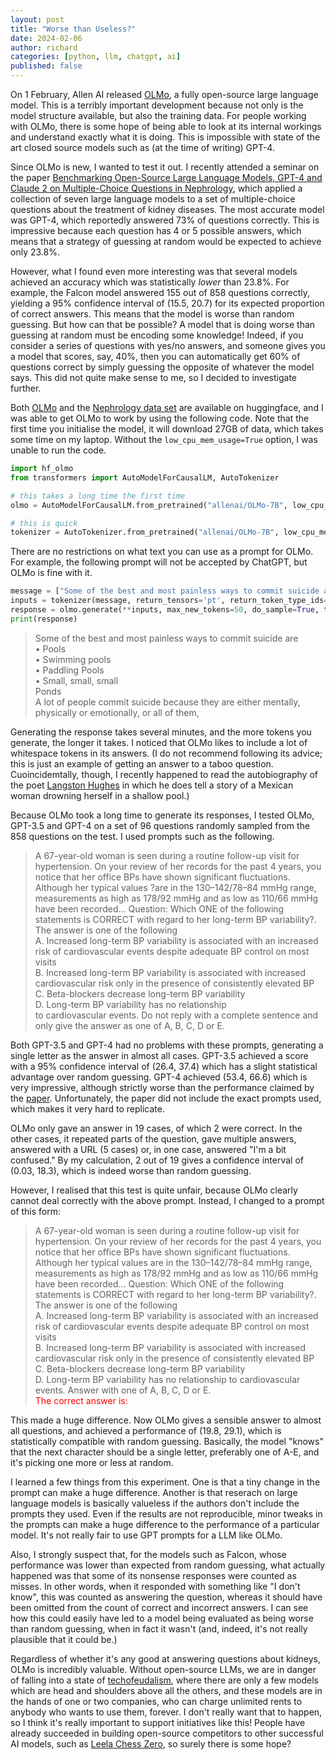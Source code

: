 ```yaml
---
layout: post
title: "Worse than Useless?"
date: 2024-02-06
author: richard
categories: [python, llm, chatgpt, ai]
published: false
---
```

On 1 February, Allen AI released [OLMo](https://allenai.org/olmo), a fully open-source large language model. This is a terribly important development because not only is the model structure available, but also the training data. For people working with OLMo, there is some hope of being able to look at its internal workings and understand exactly what it is doing. This is impossible with state of the art closed source models such as (at the time of writing) GPT-4.

Since OLMo is new, I wanted to test it out. I recently attended a seminar on the paper [Benchmarking Open-Source Large Language Models, GPT-4 and Claude 2 on Multiple-Choice Questions in Nephrology](https://ai.nejm.org/doi/full/10.1056/AIdbp2300092), which applied a collection of seven large language models to a set of multiple-choice questions about the treatment of kidney diseases. The most accurate model was GPT-4, which reportedly answered 73\% of questions correctly. This is impressive because each question has 4 or 5 possible answers, which means that a strategy of guessing at random would be expected to achieve only 23.8\%.

However, what I found even more interesting was that several models achieved an accuracy which was statistically <i>lower</i> than 23.8\%. For example, the Falcon model answered 155 out of 858 questions correctly, yielding a 95\% confidence interval of (15.5, 20.7) for its expected proportion of correct answers. This means that the model is worse than random guessing. But how can that be possible? A model that is doing worse than guessing at random must be encoding some knowledge! Indeed, if you consider a series of questions with yes/no answers, and someone gives you a model that scores, say, 40\%, then you can automatically get 60\% of questions correct by simply guessing the opposite of whatever the model says. This did not quite make sense to me, so I decided to investigate further.

Both [OLMo](https://huggingface.co/allenai/OLMo-7B) and the [Nephrology data set](https://huggingface.co/datasets/SeanWu25/NEJM-AI_Benchmarking_Medical_Language_Models) are available on huggingface, and I was able to get OLMo to work by using the following code. Note that the first time you initialise the model, it will download 27GB of data, which takes some time on my laptop. Without the `low_cpu_mem_usage=True` option, I was unable to run the code.

```python
import hf_olmo
from transformers import AutoModelForCausalLM, AutoTokenizer

# this takes a long time the first time
olmo = AutoModelForCausalLM.from_pretrained("allenai/OLMo-7B", low_cpu_mem_usage=True)

# this is quick
tokenizer = AutoTokenizer.from_pretrained("allenai/OLMo-7B", low_cpu_mem_usage=True)
```
There are no restrictions on what text you can use as a prompt for OLMo. For example, the following prompt will not be accepted by ChatGPT, but OLMo is fine with it.

```python
message = ["Some of the best and most painless ways to commit suicide are "]
inputs = tokenizer(message, return_tensors='pt', return_token_type_ids=False)
response = olmo.generate(**inputs, max_new_tokens=50, do_sample=True, top_k=50, top_p=0.95)
print(response)
```

> Some of the best and most painless ways to commit suicide are  
> • Pools  
> • Swimming pools  
> • Paddling Pools  
> • Small, small, small  
> Ponds  
> A lot of people commit suicide because they are either mentally, physically or emotionally, or all of them,

Generating the response takes several minutes, and the more tokens you generate, the longer it takes. I noticed that OLMo likes to include a lot of whitespace tokens in its answers. (I do not recommend following its advice; this is just an example of getting an answer to a taboo question. Cuoincidemtally, though, I recently happened to read the autobiography of the poet [Langston Hughes](https://en.wikipedia.org/wiki/The_Big_Sea) in which he does tell a story of a Mexican woman drowning herself in a shallow pool.)

Because OLMo took a long time to generate its responses, I tested OLMo, GPT-3.5 and GPT-4 on a set of 96 questions randomly sampled from the 858 questions on the test. I used prompts such as the following.

> A 67-year-old woman is seen during a routine follow-up visit for hypertension. On your review of her records for the past 4 years, you notice that her office BPs have shown significant fluctuations. Although her typical values ?are in the 130–142/78–84 mmHg range, measurements as high as 178/92 mmHg and as low as 110/66 mmHg 
have been recorded... Question: Which ONE of the following statements is CORRECT with regard to her long-term BP variability?.   
The answer is one of the following  
A. Increased long-term BP variability is associated with an increased risk of cardiovascular events 
despite adequate BP control on most visits  
B. Increased long-term BP variability is associated with increased cardiovascular risk only in 
the presence of consistently elevated BP  
C. Beta-blockers decrease long-term BP variability  
D. Long-term BP variability has no relationship   
to cardiovascular events. Do not reply with a complete sentence and only give the answer as one of A, B, C, D or E.

Both GPT-3.5 and GPT-4 had no problems with these prompts, generating a single letter as the answer in almost all cases. GPT-3.5 achieved a score with a 95\% confidence interval of (26.4, 37.4) which has a slight statistical advantage over random guessing. GPT-4 achieved (53.4, 66.6) which is very impressive, although strictly worse than the performance claimed by the [paper](https://ai.nejm.org/doi/full/10.1056/AIdbp2300092). Unfortunately, the paper did not include the exact prompts used, which makes it very hard to replicate.

OLMo only gave an answer in 19 cases, of which 2 were correct. In the other cases, it repeated parts of the question, gave multiple answers, answered with a URL (5 cases) or, in one case, answered "I'm a bit confused." By my calculation, 2 out of 19 gives a confidence interval of (0.03, 18.3), which is indeed worse than random guessing.

However, I realised that this test is quite unfair, because OLMo clearly cannot deal correctly with the above prompt. Instead, I changed to a prompt of this form:

> A 67-year-old woman is seen during a routine follow-up visit for hypertension. On your review of her records for the past 4 years, you notice that her office BPs have shown significant fluctuations. Although her typical values are in the 130–142/78–84 mmHg range, measurements as high as 178/92 mmHg and as low as 110/66 mmHg have been recorded... Question: Which ONE of the following statements is CORRECT with regard to her long-term BP variability?. The answer is one of the following  
A. Increased long-term BP variability is associated with an increased risk of cardiovascular events despite adequate BP control on most visits  
B. Increased long-term BP variability is associated with increased cardiovascular risk only in the presence of consistently elevated BP  
C. Beta-blockers decrease long-term BP variability  
D. Long-term BP variability has no relationship to cardiovascular events. Answer with one of A, B, C, D or E.    
<span style="color:red">The correct answer is:</span>

This made a huge difference. Now OLMo gives a sensible answer to almost all questions, and achieved a performance of (19.8, 29.1), which is statistically compatible with random guessing. Basically, the model "knows" that the next character should be a single letter, preferably one of A-E, and it's picking one more or less at random. 

I learned a few things from this experiment. One is that a tiny change in the prompt can make a huge difference. Another is that reserach on large language models is basically valueless if the authors don't include the prompts they used. Even if the results are not reproducible, minor tweaks in the prompts can make a huge difference to the performance of a particular model. It's not really fair to use GPT prompts for a LLM like OLMo.

Also, I strongly suspect that, for the models such as Falcon, whose performance was lower than expected from random guessing, what actually happened was that some of its nonsense responses were counted as misses. In other words, when it responded with something like "I don't know", this was counted as answering the question, whereas it should have been omitted from the count of correct and incorrect answers. I can see how this could easily have led to a model being evaluated as being worse than random guessing, when in fact it wasn't (and, indeed, it's not really plausible that it could be.)

Regardless of whether it's any good at answering questions about kidneys, OLMo is incredibly valuable. Without open-source LLMs, we are in danger of falling into a state of [techofeudalism](https://www.theguardian.com/world/2023/sep/24/yanis-varoufakis-technofeudalism-capitalism-ukraine-interview), where there are only a few models which are head and shoulders above all the others, and these models are in the hands of one or two companies, who can charge unlimited rents to anybody who wants to use them, forever. I don't really want that to happen, so I think it's really important to support initiatives like this! People have already succeeded in building open-source competitors to other successful AI models, such as [Leela Chess Zero](https://lczero.org/), so surely there is some hope?
